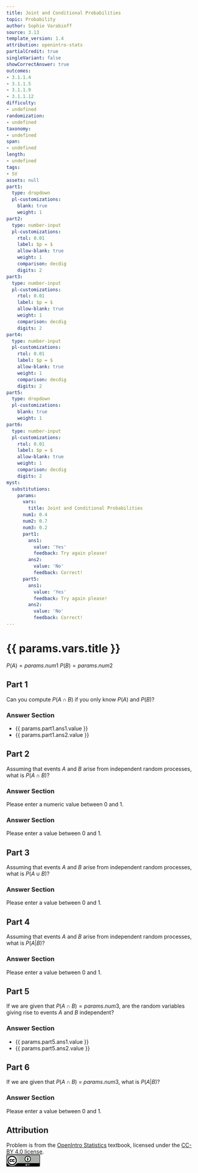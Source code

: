 ```yaml
---
title: Joint and Conditional Probabilities
topic: Probability
author: Sophie Varabioff
source: 3.13
template_version: 1.4
attribution: openintro-stats
partialCredit: true
singleVariant: false
showCorrectAnswer: true
outcomes:
- 3.1.1.4
- 3.1.1.5
- 3.1.1.9
- 3.1.1.12
difficulty:
- undefined
randomization:
- undefined
taxonomy:
- undefined
span:
- undefined
length:
- undefined
tags:
- SV
assets: null
part1:
  type: dropdown
  pl-customizations:
    blank: true
    weight: 1
part2:
  type: number-input
  pl-customizations:
    rtol: 0.01
    label: $p = $
    allow-blank: true
    weight: 1
    comparison: decdig
    digits: 2
part3:
  type: number-input
  pl-customizations:
    rtol: 0.01
    label: $p = $
    allow-blank: true
    weight: 1
    comparison: decdig
    digits: 2
part4:
  type: number-input
  pl-customizations:
    rtol: 0.01
    label: $p = $
    allow-blank: true
    weight: 1
    comparison: decdig
    digits: 2
part5:
  type: dropdown
  pl-customizations:
    blank: true
    weight: 1
part6:
  type: number-input
  pl-customizations:
    rtol: 0.01
    label: $p = $
    allow-blank: true
    weight: 1
    comparison: decdig
    digits: 2
myst:
  substitutions:
    params:
      vars:
        title: Joint and Conditional Probabilities
      num1: 0.4
      num2: 0.7
      num3: 0.2
      part1:
        ans1:
          value: 'Yes'
          feedback: Try again please!
        ans2:
          value: 'No'
          feedback: Correct!
      part5:
        ans1:
          value: 'Yes'
          feedback: Try again please!
        ans2:
          value: 'No'
          feedback: Correct!
---
```

# {{ params.vars.title }}
$P(A) = {{ params.num1 }}$
$P(B) = {{ params.num2 }}$

## Part 1

Can you compute $P(A \cap B)$ if you only know $P(A)$ and $P(B)$?

### Answer Section

- {{ params.part1.ans1.value }}
- {{ params.part1.ans2.value }}

## Part 2

Assuming that events $A$ and $B$ arise from independent random processes, what is $P(A \cap B)$?

### Answer Section

Please enter a numeric value between 0 and 1.

### Answer Section

Please enter a value between 0 and 1.

## Part 3

Assuming that events $A$ and $B$ arise from independent random processes, what is $P(A \cup B)$?

### Answer Section

Please enter a value between 0 and 1.

## Part 4

Assuming that events $A$ and $B$ arise from independent random processes, what is $P(A|B)$?

### Answer Section

Please enter a value between 0 and 1.

## Part 5

If we are given that $P(A \cap B) = {{ params.num3 }}$, are the random variables giving rise to events $A$ and $B$ independent?

### Answer Section

- {{ params.part5.ans1.value }}
- {{ params.part5.ans2.value }}

## Part 6

If we are given that $P(A \cap B)$ = ${{ params.num3 }}$, what is $P(A|B)$?

### Answer Section

Please enter a value between 0 and 1.

## Attribution

Problem is from the [OpenIntro Statistics](https://openintro.org/book/os/) textbook, licensed under the [CC-BY 4.0 license](https://creativecommons.org/licenses/by/4.0/).<br>![Image representing the Creative Commons 4.0 BY license.](https://raw.githubusercontent.com/firasm/bits/master/by.png)